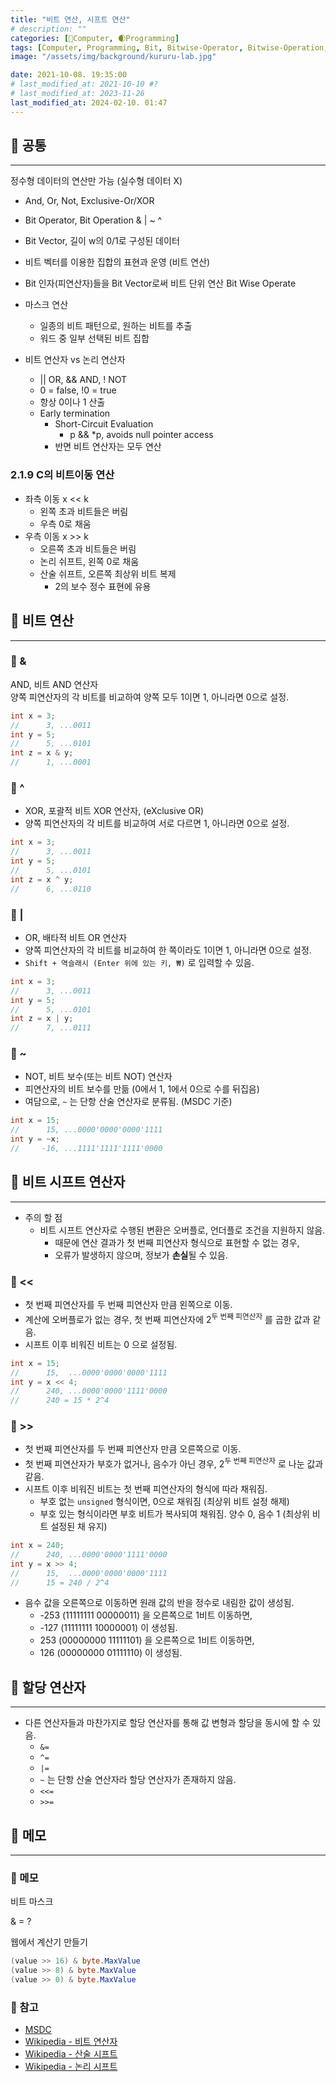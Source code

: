 ```yaml
---
title: "비트 연산, 시프트 연산"
# description: ""
categories: [💫Computer, 🌒Programming]
tags: [Computer, Programming, Bit, Bitwise-Operator, Bitwise-Operation, Shift-Operator, Shift-Operation]
image: "/assets/img/background/kururu-lab.jpg"

date: 2021-10-08. 19:35:00
# last_modified_at: 2021-10-10 #?
# last_modified_at: 2023-11-26
last_modified_at: 2024-02-10. 01:47
---
```


## 💫 공통

---

정수형 데이터의 연산만 가능 (실수형 데이터 X)  

- And, Or, Not, Exclusive-Or/XOR
- Bit Operator, Bit Operation & \| ~ ^
- Bit Vector, 길이 w의 0/1로 구성된 데이터
- 비트 벡터를 이용한 집합의 표현과 운영 (비트 연산)

- Bit 인자(피연산자)들을 Bit Vector로써 비트 단위 연산 Bit Wise Operate
- 마스크 연산
  - 일종의 비트 패턴으로, 원하는 비트를 추출
  - 워드 중 일부 선택된 비트 집합

- 비트 연산자 vs 논리 연산자
  - \|\| OR, && AND, ! NOT
  - 0 = false, !0 = true
  - 항상 0이나 1 산출
  - Early termination
    - Short-Circuit Evaluation
      - p && *p, avoids null pointer access
    - 반면 비트 연산자는 모두 연산

### 2.1.9 C의 비트이동 연산

- 좌측 이동 x << k
  - 왼쪽 초과 비트들은 버림
  - 우측 0로 채움
- 우측 이동 x >> k
  - 오른쪽 초과 비트들은 버림
  - 논리 쉬프트, 왼쪽 0로 채움
  - 산술 쉬프트, 오른쪽 최상위 비트 복제
    - 2의 보수 정수 표현에 유용

## 💫 비트 연산

---

### 🫧 &

AND, 비트 AND 연산자  
양쪽 피연산자의 각 비트를 비교하여 양쪽 모두 1이면 1, 아니라면 0으로 설정.  

```c
int x = 3;
//      3, ...0011
int y = 5;
//      5, ...0101
int z = x & y;
//      1, ...0001
```

### 🫧 ^

- XOR, 포괄적 비트 XOR 연산자, (eXclusive OR)
- 양쪽 피연산자의 각 비트를 비교하여 서로 다르면 1, 아니라면 0으로 설정.

```c
int x = 3;
//      3, ...0011
int y = 5;
//      5, ...0101
int z = x ^ y;
//      6, ...0110
```

### 🫧 |

- OR, 배타적 비트 OR 연산자
- 양쪽 피연산자의 각 비트를 비교하여 한 쪽이라도 1이면 1, 아니라면 0으로 설정.
- `Shift + 역슬래시 (Enter 위에 있는 키, ₩)` 로 입력할 수 있음.

```c
int x = 3;
//      3, ...0011
int y = 5;
//      5, ...0101
int z = x | y;
//      7, ...0111
```
  
### 🫧 ~

- NOT, 비트 보수(또는 비트 NOT) 연산자
- 피연산자의 비트 보수를 만듦 (0에서 1, 1에서 0으로 수를 뒤집음)
- 여담으로, `~` 는 단항 산술 연산자로 분류됨. (MSDC 기준)

```c
int x = 15;
//      15, ...0000'0000'0000'1111
int y = ~x;
//     -16, ...1111'1111'1111'0000
```

## 💫 비트 시프트 연산자

---

- 주의 할 점
  - 비트 시프트 연산자로 수행된 변환은 오버플로, 언더플로 조건을 지원하지 않음.
    - 때문에 연산 결과가 첫 번째 피연산자 형식으로 표현할 수 없는 경우,
    - 오류가 발생하지 않으며, 정보가 **손실**될 수 있음.

### 🫧 <<

- 첫 번째 피연산자를 두 번째 피연산자 만큼 왼쪽으로 이동.
- 계산에 오버플로가 없는 경우, 첫 번째 피연산자에 2<sup>두 번째 피연산자</sup> 를 곱한 값과 같음.
- 시프트 이후 비워진 비트는 0 으로 설정됨.

```c
int x = 15;
//      15,  ...0000'0000'0000'1111
int y = x << 4;
//      240, ...0000'0000'1111'0000
//      240 = 15 * 2^4
```

### 🫧 >>

- 첫 번째 피연산자를 두 번째 피연산자 만큼 오른쪽으로 이동.
- 첫 번째 피연산자가 부호가 없거나, 음수가 아닌 경우, 2<sup>두 번째 피연산자</sup> 로 나눈 값과 같음.
- 시프트 이후 비워진 비트는 첫 번째 피연산자의 형식에 따라 채워짐.
  - 부호 없는 `unsigned` 형식이면, 0으로 채워짐 (최상위 비트 설정 해제)
  - 부호 있는 형식이라면 부호 비트가 복사되여 채워짐. 양수 0, 음수 1 (최상위 비트 설정된 채 유지)

```c
int x = 240;
//      240, ...0000'0000'1111'0000
int y = x >> 4;
//      15,  ...0000'0000'0000'1111
//      15 = 240 / 2^4
```

- 음수 값을 오른쪽으로 이동하면 원래 값의 반을 정수로 내림한 값이 생성됨.
  - -253 (11111111 00000011) 을 오른쪽으로 1비트 이동하면,
  - -127 (11111111 10000001) 이 생성됨.
  - 253 (00000000 11111101) 을 오른쪽으로 1비트 이동하면,
  - 126 (00000000 01111110) 이 생성됨.

## 💫 할당 연산자

---

- 다른 연산자들과 마찬가지로 할당 연산자를 통해 값 변형과 할당을 동시에 할 수 있음.
  - `&=`
  - `^=`
  - `|=`
  - `~` 는 단항 산술 연산자라 할당 연산자가 존재하지 않음.
  - `<<=`
  - `>>=`

## 💫 메모

---

### 🫧 메모

비트 마스크

& = ?

웹에서 계산기 만들기

```cs
(value >> 16) & byte.MaxValue
(value >> 8) & byte.MaxValue
(value >> 0) & byte.MaxValue
```

### 🫧 참고

- [MSDC](https://docs.microsoft.com/ko-kr/cpp/c-language/c-bitwise-operators?view=msvc-160)
- [Wikipedia - 비트 연산자](https://ko.wikipedia.org/wiki/%EB%B9%84%ED%8A%B8_%EC%97%B0%EC%82%B0)
- [Wikipedia - 산술 시프트](https://ko.wikipedia.org/wiki/%EC%82%B0%EC%88%A0_%EC%8B%9C%ED%94%84%ED%8A%B8)
- [Wikipedia - 논리 시프트](https://ko.wikipedia.org/wiki/%EB%85%BC%EB%A6%AC_%EC%8B%9C%ED%94%84%ED%8A%B8)
